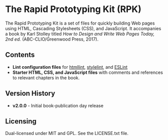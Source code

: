 # The Rapid Prototyping Kit (RPK)

The Rapid Prototyping Kit is a set of files for quickly building Web pages using HTML, Cascading
Stylesheets (CSS), and JavaScript. It accompanies a book by Karl Stolley titled *How to Design and
Write Web Pages Today, 2nd ed.* (ABC-CLIO/Greenwood Press, 2017).

## Contents

* **Lint configuration files** for [htmllint](https://github.com/htmllint/htmllint), [stylelint](https://github.com/stylelint/stylelint), and [ESLint](https://github.com/eslint/eslint)
* **Starter HTML, CSS, and JavaScript files** with comments and references to relevant chapters
in the book.

## Version History

* **v2.0.0** - Initial book-publication day release

## Licensing

Dual-licensed under MIT and GPL. See the LICENSE.txt file.

